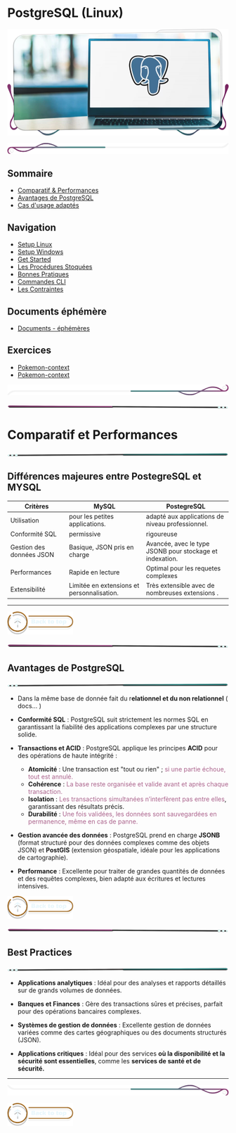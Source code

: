 # PostgreSQL (Linux)

<!-- Main IMG -->

![postegrean](assets/img/main_img_postegre.png)

![postegrean](assets/line/border_l.png)

## Sommaire

- [Comparatif & Performances](#comparatif-et-performances)
- [Avantages de PostgreSQL](#avantages-de-postgresql)
- [Cas d'usage adaptés](#best-practices)

## Navigation

- [Setup Linux](doc/setup_linux.md)
- [Setup Windows](doc/setup_windows.md)
- [Get Started ](doc/get_started.md)
- [Les Procédures Stoquées ](doc/procedures-stoquees%20.md)
- [Bonnes Pratiques](doc/bonnes-pratiques.md)
- [Commandes CLI](doc/commandes_cli.md)
- [Les Contraintes](doc/les-contraintes.md)

## Documents éphémère

- [Documents - éphémères](./doc/documents-éphémères.md)

## Exercices

- [Pokemon-context](doc/pokemon-context.md)
- [Pokemon-context](doc/pokemon-context.md)

![postegrean](assets/line/border_b.png)

![border](assets/line/line_pink_point_l.png)

# Comparatif et Performances

![border](assets/line/line_teal_point_r.png)

## Différences majeures entre PostegreSQL et MYSQL

| Critères                 | MySQL                                      | PostegreSQL                                              |
| ------------------------ | ------------------------------------------ | -------------------------------------------------------- |
| Utilisation              | pour les petites applications.             | adapté aux applications de niveau professionnel.         |
| Conformité SQL           | permissive                                 | rigoureuse                                               |
| Gestion des données JSON | Basique, JSON pris en charge               | Avancée, avec le type JSONB pour stockage et indexation. |
| Performances             | Rapide en lecture                          | Optimal pour les requetes complexes                      |
| Extensibilité            | Limitée en extensions et personnalisation. | Très extensible avec de nombreuses extensions .          |

---

<a href="#sommaire">
  <img src="assets/button/back_to_top.png" alt="Back to top" style="width: 150px; height: auto;">
</a>

![border](assets/line/line_pink_point_l.png)

## Avantages de PostgreSQL

![border](assets/line/line_teal_point_r.png)

- Dans la même base de donnée fait du r**elationnel et du non relationnel** ( docs... )

- **Conformité SQL** : PostgreSQL suit strictement les normes SQL en garantissant la fiabilité des applications complexes par une structure solide.

- **Transactions et ACID** : PostgreSQL applique les principes **ACID** pour des opérations de haute intégrité :

  - **Atomicité** : Une transaction est "tout ou rien" ; <span style="color: #ab638c">si une partie échoue, tout est annulé.</span>
  - **Cohérence** : <span style="color: #ab638c">La base reste organisée et valide avant et après chaque transaction.</span>
  - **Isolation** : <span style="color: #ab638c">Les transactions simultanées n’interfèrent pas entre elles</span>, garantissant des résultats précis.
  - **Durabilité** : <span style="color: #ab638c">Une fois validées, les données sont sauvegardées en permanence, même en cas de panne.</span>

- **Gestion avancée des données** : PostgreSQL prend en charge **JSONB** (format structuré pour des données complexes comme des objets JSON) et **PostGIS** (extension géospatiale, idéale pour les applications de cartographie).

- **Performance** : Excellente pour traiter de grandes quantités de données et des requêtes complexes, bien adapté aux écritures et lectures intensives.

<a href="#sommaire">
  <img src="assets/button/back_to_top.png" alt="Back to top" style="width: 150px; height: auto;">
</a>

![border](assets/line/line_pink_point_l.png)

## Best Practices

![border](assets/line/line_teal_point_r.png)

- **Applications analytiques** : Idéal pour des analyses et rapports détaillés sur de grands volumes de données.
- **Banques et Finances** : Gère des transactions sûres et précises, parfait pour des opérations bancaires complexes.

- **Systèmes de gestion de données** : Excellente gestion de données variées comme des cartes géographiques ou des documents structurés (JSON).

- **Applications critiques** : Idéal pour des services **où la disponibilité et la sécurité sont essentielles**, comme les **services de santé et de sécurité.**

---

![border](assets/line/border_r.png)

<a href="#sommaire">
  <img src="assets/button/back_to_top.png" alt="Back to top" style="width: 150px; height: auto;">
</a>
